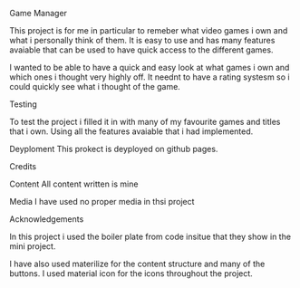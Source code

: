 Game Manager

This project is for me in particular to remeber what video games i own and what i personally think of them.
It is easy to use and has many features avaiable that can be used to have quick access to the different games.


I wanted to be able to have a quick and easy look at what games i own and which ones i thought very highly off.
It neednt to have a rating systesm so i could quickly see what i thought of the game.


Testing

To test the project i filled it in with many of my favourite games and titles that i own. Using all the features avaiable that i had implemented.


Deyploment 
This prokect is deyployed on github pages.


Credits

Content 
All content written is mine

Media 
I have used no proper media in thsi project

Acknowledgements 

In this project i used the boiler plate from code insitue that they show in the mini project.

I have also used materilize for the content structure and many of the buttons. 
I used material icon for the icons throughout the project.